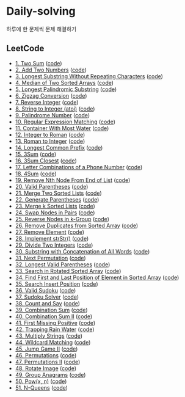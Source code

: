 # Daily-solving
하루에 한 문제씩 문제 해결하기

## LeetCode
- [1. Two Sum](https://leetcode.com/problems/two-sum/) ([code](./leetcode/two-sum.kt))
- [2. Add Two Numbers](https://leetcode.com/problems/add-two-numbers) ([code](./leetcode/add-two-numbers.kt))
- [3. Longest Substring Without Repeating Characters](https://leetcode.com/problems/longest-substring-without-repeating-characters/) ([code](./leetcode/longest-substring-without-repeating-characters.kt))
- [4. Median of Two Sorted Arrays](https://leetcode.com/problems/median-of-two-sorted-arrays/) ([code](./leetcode/median-of-two-sorted-arrays.kt))
- [5. Longest Palindromic Substring](https://leetcode.com/problems/longest-palindromic-substring) ([code](./leetcode/longest-palindromic-substring.kt))
- [6. Zigzag Conversion](https://leetcode.com/problems/zigzag-conversion) ([code](./leetcode/zigzag-conversion.kt))
- [7. Reverse Integer](https://leetcode.com/problems/reverse-integer) ([code](./leetcode/reverse-integer.kt))
- [8. String to Integer (atoi)](https://leetcode.com/problems/string-to-integer-atoi) ([code](./leetcode/string-to-integer-atoi.kt))
- [9. Palindrome Number](https://leetcode.com/problems/palindrome-number) ([code](./leetcode/palindrome-number.kt))
- [10. Regular Expression Matching](https://leetcode.com/problems/regular-expression-matching) ([code](./leetcode/regular-expression-matching.kt))
- [11. Container With Most Water](https://leetcode.com/problems/container-with-most-water) ([code](./leetcode/container-with-most-water.kt))
- [12. Integer to Roman](https://leetcode.com/problems/integer-to-roman) ([code](./leetcode/integer-to-roman.kt))
- [13. Roman to Integer](https://leetcode.com/problems/roman-to-integer) ([code](./leetcode/roman-to-integer.kt))
- [14. Longest Common Prefix](https://leetcode.com/problems/longest-common-prefix) ([code](./leetcode/longest-common-prefix.kt))
- [15. 3Sum](https://leetcode.com/problems/3sum) ([code](./leetcode/3sum.kt))
- [16. 3Sum Closest](https://leetcode.com/problems/3sum-closest) ([code](./leetcode/3sum-closest.kt))
- [17. Letter Combinations of a Phone Number](https://leetcode.com/problems/letter-combinations-of-a-phone-number) ([code](./leetcode/letter-combinations-of-a-phone-number.kt))
- [18. 4Sum](https://leetcode.com/problems/4sum) ([code](./leetcode/4sum.kt))
- [19. Remove Nth Node From End of List](https://leetcode.com/problems/remove-nth-node-from-end-of-list/) ([code](./leetcode/remove-nth-node-from-end-of-list.kt))
- [20. Valid Parentheses](https://leetcode.com/problems/valid-parentheses/) ([code](./leetcode/valid-parentheses.kt))
- [21. Merge Two Sorted Lists](https://leetcode.com/problems/merge-two-sorted-lists) ([code](./leetcode/merge-two-sorted-lists.kt))
- [22. Generate Parentheses](https://leetcode.com/problems/generate-parentheses) ([code](./leetcode/generate-parentheses.kt))
- [23. Merge k Sorted Lists](https://leetcode.com/problems/merge-k-sorted-lists) ([code](./leetcode/merge-k-sorted-lists.kt))
- [24. Swap Nodes in Pairs](https://leetcode.com/problems/swap-nodes-in-pairs) ([code](./leetcode/swap-nodes-in-pairs.kt))
- [25. Reverse Nodes in k-Group](https://leetcode.com/problems/reverse-nodes-in-k-group) ([code](./leetcode/reverse-nodes-in-k-group.kt))
- [26. Remove Duplicates from Sorted Array](https://leetcode.com/problems/remove-duplicates-from-sorted-array) ([code](./leetcode/remove-duplicates-from-sorted-array.kt))
- [27. Remove Element](https://leetcode.com/problems/remove-element/submissions/) ([code](./leetcode/remove-element.kt))
- [28. Implement strStr()](https://leetcode.com/problems/implement-strstr) ([code](./leetcode/implement-strstr.kt))
- [29. Divide Two Integers](https://leetcode.com/problems/divide-two-integers) ([code](./leetcode/divide-two-integers.kt))
- [30. Substring with Concatenation of All Words](https://leetcode.com/problems/substring-with-concatenation-of-all-words/) ([code](./leetcode/substring-with-concatenation-of-all-words.kt))
- [31. Next Permutation](https://leetcode.com/problems/next-permutation) ([code](./leetcode/next-permutation.kt))
- [32. Longest Valid Parentheses](https://leetcode.com/problems/longest-valid-parentheses) ([code](./leetcode/longest-valid-parentheses.kt))
- [33. Search in Rotated Sorted Array](https://leetcode.com/problems/search-in-rotated-sorted-array/) ([code](./leetcode/search-in-rotated-sorted-array.kt))
- [34. Find First and Last Position of Element in Sorted Array](https://leetcode.com/problems/find-first-and-last-position-of-element-in-sorted-array) ([code](./leetcode/find-first-and-last-position-of-element-in-sorted-array.kt))
- [35. Search Insert Position](https://leetcode.com/problems/search-insert-position) ([code](./leetcode/search-insert-position.kt))
- [36. Valid Sudoku](https://leetcode.com/problems/valid-sudoku) ([code](./leetcode/valid-sudoku.kt))
- [37. Sudoku Solver](https://leetcode.com/problems/sudoku-solver/) ([code](./leetcode/sudoku-solver.kt))
- [38. Count and Say](https://leetcode.com/problems/count-and-say) ([code](./leetcode/count-and-say.kt))
- [39. Combination Sum](https://leetcode.com/problems/combination-sum) ([code](./leetcode/combination-sum.kt))
- [40. Combination Sum II](https://leetcode.com/problems/combination-sum-2) ([code](./leetcode/combination-sum-2.kt))
- [41. First Missing Positive](https://leetcode.com/problems/first-missing-positive) ([code](./leetcode/first-missing-positive.kt))
- [42. Trapping Rain Water](https://leetcode.com/problems/trapping-rain-water/) ([code](./leetcode/trapping-rain-water.kt))
- [43. Multiply Strings](https://leetcode.com/problems/multiply-strings/submissions/) ([code](./leetcode/multiply-strings.kt))
- [44. Wildcard Matching](https://leetcode.com/problems/wildcard-matching/) ([code](./leetcode/wildcard-matching.kt))
- [45. Jump Game II](https://leetcode.com/problems/jump-game-ii/) ([code](./leetcode/jump-game-ii.kt))
- [46. Permutations](https://leetcode.com/problems/permutations) ([code](./leetcode/permutations.kt))
- [47. Permutations II](https://leetcode.com/problems/permutations-ii) ([code](./leetcode/permutations-ii.kt))
- [48. Rotate Image](https://leetcode.com/problems/rotate-image) ([code](./leetcode/rotate-image.kt))
- [49. Group Anagrams](https://leetcode.com/problems/group-anagrams) ([code](./leetcode/group-anagrams.kt))
- [50. Pow(x, n)](https://leetcode.com/problems/powx-n) ([code](./leetcode/powx-n.kt))
- [51. N-Queens](https://leetcode.com/problems/n-queens) ([code](./leetcode/n-queens.kt))
